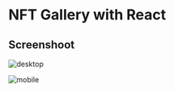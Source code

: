 # NFT Gallery with React

## Screenshoot 

![desktop](https://bafybeiatwpeimcclioavlhgwxy4aiwh3cs3uy7fvdzo2vbss4pgokbxtwq.ipfs.nftstorage.link/d.png)

![mobile](https://bafybeiatwpeimcclioavlhgwxy4aiwh3cs3uy7fvdzo2vbss4pgokbxtwq.ipfs.nftstorage.link/m.png)